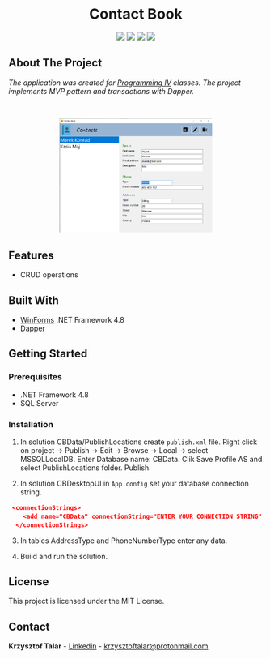 <h1 align="center">Contact Book</h1>

<p align="center">
<img src="https://img.shields.io/badge/made%20by-krzysztoftalar-blue.svg" />

<img src="https://img.shields.io/badge/-WinForms-orange" />

<img src="https://img.shields.io/badge/.NET%20Framework-4.8-blueviolet" />

<img src="https://img.shields.io/badge/license-MIT-green" />
</p>

## About The Project

_The application was created for [Programming IV](https://www.wbmii.ath.bielsko.pl) classes.
The project implements MVP pattern and transactions with Dapper._

<br/>

<p align="center">
  <img src="./src/CBDesktopUI/Resources/screen2.png" width="60%">
</p>

## Features

- CRUD operations

## Built With

- [WinForms](https://docs.microsoft.com/en-us/dotnet/framework/winforms/) .NET Framework 4.8
- [Dapper](https://dapper-tutorial.net/)

## Getting Started

### Prerequisites

- .NET Framework 4.8
- SQL Server

### Installation

1. In solution CBData/PublishLocations create `publish.xml` file. Right click on project -> Publish ->
   Edit -> Browse -> Local -> select MSSQLLocalDB. Enter Database name: CBData. Clik Save Profile AS and select PublishLocations folder. Publish.

2. In solution CBDesktopUI in `App.config` set your database connection string.

```JSON
 <connectionStrings>
    <add name="CBData" connectionString="ENTER YOUR CONNECTION STRING" />
  </connectionStrings>
```

3. In tables AddressType and PhoneNumberType enter any data.

4. Build and run the solution.

## License

This project is licensed under the MIT License.

## Contact

**Krzysztof Talar** - [Linkedin](https://www.linkedin.com/in/ktalar/) - krzysztoftalar@protonmail.com
